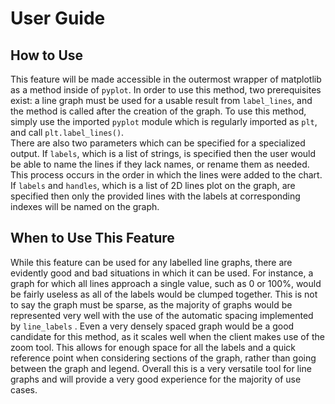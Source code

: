 # User Guide

## How to Use
This feature will be made accessible in the outermost wrapper of matplotlib as a method inside of `pyplot`. In order to use this method, two prerequisites exist: a line graph must be used for a usable result from `label_lines`, and the method is called after the creation of the graph. To use this method, simply use the imported `pyplot` module which is regularly imported as `plt`, and call `plt.label_lines()`.  
There are also two parameters which can be specified for a specialized output. If `labels`, which is a list of strings, is specified then the user would be able to name the lines if they lack names, or rename them as needed. This process occurs in the order in which the lines were added to the chart.  If `labels` and `handles`, which is a list of 2D lines plot on the graph, are specified then only the provided lines with the labels at corresponding indexes will be named on the graph.

## When to Use This Feature
While this feature can be used for any labelled line graphs, there are evidently good and bad situations in which it can be used. For instance, a graph for which all lines approach a single value, such as 0 or 100%, would be fairly useless as all of the labels would be clumped together. This is not to say the graph must be sparse, as the majority of graphs would be represented very well with the use of the automatic spacing implemented by `line_labels` . Even a very densely spaced graph would be a good candidate for this method, as it scales well when the client makes use of the zoom tool. This allows for enough space for all the labels and a quick reference point when considering sections of the graph, rather than going between the graph and legend. Overall this is a very versatile tool for line graphs and will provide a very good experience for the majority of use cases.
